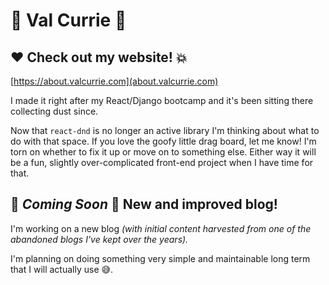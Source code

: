 # 💛 Val Currie 💫

## ❤️ Check out my website! 💥

[https://about.valcurrie.com](about.valcurrie.com)

I made it right after my React/Django bootcamp and it's been sitting there collecting dust since.

Now that `react-dnd` is no longer an active library I'm thinking about what to do with that space. 
If you love the goofy little drag board, let me know! 
I'm torn on whether to fix it up or move on to something else.
Either way it will be a fun, slightly over-complicated front-end project when I have time for that.

## 🚧 *Coming Soon* 🚧 New and improved blog!

I'm working on a new blog *(with initial content harvested from one of the abandoned blogs I've kept over the years).*

I'm planning on doing something very simple and maintainable long term that I will actually use 😅.

<!--
## 💚 🏔️

## 💜 🌌

## 💙 🌊
-->
